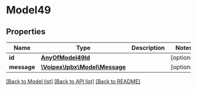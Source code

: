 # Model49

## Properties
Name | Type | Description | Notes
------------ | ------------- | ------------- | -------------
**id** | [**AnyOfModel49Id**](AnyOfModel49Id.md) |  | [optional] 
**message** | [**\Voipex\Ipbx\Model\Message**](Message.md) |  | [optional] 

[[Back to Model list]](../../README.md#documentation-for-models) [[Back to API list]](../../README.md#documentation-for-api-endpoints) [[Back to README]](../../README.md)

